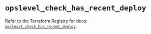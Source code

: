 # `opslevel_check_has_recent_deploy`

Refer to the Terraform Registry for docs: [`opslevel_check_has_recent_deploy`](https://registry.terraform.io/providers/opslevel/opslevel/1.6.3/docs/resources/check_has_recent_deploy).
